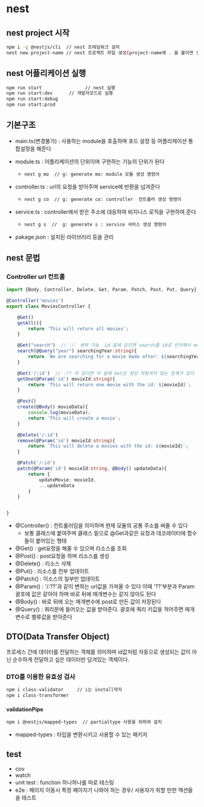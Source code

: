 # nest



## nest project 시작

~~~ bash
npm i -g @nestjs/cli  // nest 프레임워크 설치
nest new project-name // nest 프로젝트 파일 생성(project-name에 . 을 붙이면 현재 파일에 생성)
~~~



## nest 어플리케이션 실행

~~~ bash
npm run start 				 // nest 실행
npm run start:dev      // 개발자모드로 실행
npm run start:debug
npm run start:prod
~~~



## 기본구조

- main.ts(변경불가) : 사용하는 module을 호출하며 포드 설정 등  어플리케이션 통합설정을 해준다

- module.ts : 어플리케이션의 단위이며 구현하는 기능의 단위가 된다

  - ~~~ bash
    nest g mo  // g: generate mo: module 모듈 생성 명령어 
    ~~~

- controller.ts : url의 요청을 받아주며 service에 반환을 넘겨준다 

  - ~~~bash 
    nest g co  // g: generate co: controller  컨트롤러 생성 명령어
    ~~~

- service.ts : controller에서 받은 주소에 대응하여 비지니스 로직을 구현하여 준다 

  - ~~~bash
    nest g s  //  g: generate s : service 서비스 생성 명령어
    ~~~

- pakage.json : 설치된 라이브러리 등을 관리



## nest 문법



### Controller url 컨트롤

~~~typescript
import {Body, Controller, Delete, Get, Param, Patch, Post, Put, Query} from '@nestjs/common';

@Controller('movies')
export class MoviesController {

    @Get()
    getAll(){
        return 'This will return all movies';
    }

    @Get("search")  // '/' 생략 가능  id 밑에 있으면 search를 id로 인식해서 movieId 부분에 search로 나옴
    search(@Query("year") searchingYear:string){
        return `We are searching for a movie made after: ${searchingYear}`
    }

    @Get('/:id')  // :?? 이 있다면 이 밑에 Get은 정상 작동하지 않는 문제가 있다
    getOne(@Param('id') movieId:string){
        return `This will return one movie with the id: ${movieId}`;
    }

    @Post()
    create(@Body() movieData){
        console.log(movieData);
        return 'This will create a movie';
    }

    @Delete('/:id')
    remove(@Param('id') movieId:string){
        return `This will delete a movies with the id: ${movieId}`;
    }

    @Patch('/:id')
    patch(@Param('id') movieId:string, @Body() updateData){
        return {
            updateMovie: movieId,
            ...updateData
        }
    }


}
~~~

- @Controller() : 컨트롤러임을 의미하며 현재 모듈의 공통 주소를 써줄 수 있다
  - 보통 클레스에 붙여주며 클래스 밑으로 @Get과같은 요청과 데코레이터에 함수들이 붙어있는 형태 
- @Get() : get요청을 해줄 수 있으며 리소스를 조회 
- @Post() : post요청을 하며 리소스를 생성 
- @Delete() : 리소스 삭제 
- @Put() : 리소스를 전부 업데이트
- @Patch() : 이소스의 일부만 업데이트
- @Param() : '/:??'과 같이 변하는 url값을 가져올 수 있다 이때 '??'부분과 Param괄호에 값은 같아야 하며 바로 뒤에 매개변수는 같지 않아도 된다  
- @Body() : 바로 뒤에 오는 매개변수에 post로 만든 값이 저장된다  
- @Query() : 쿼리문에 들어오는 값을 받아준다. 괄호에 쿼리 키값을 적어주면 매개변수로 벨류값을 받아준다 



## DTO(Data Transfer Object)

프로세스 간에 데이터를 전달하는 객체를 의미하며 id값처럼 자동으로 생성되는 값이 아닌 순수하게 전달하고 싶은 데이터만 담겨있는 객체이다. 

### DTO를 이용한 유효성 검사

~~~bash 
npm i class-validator     // i는 install약자
npm i class-transformer 
~~~



#### validationPipe 

~~~bash
npm i @nestjs/mapped-types  // partialtype 사용을 위하여 설치
~~~

- mapped-types : 타입을 변환시키고 사용할 수 있는 패키지 







## test



- cov
- watch
- unit test : function 하나하나를 따로 테스팅
- e2e : 페이지 이동시 특정 페이지가 나와야 하는 경우/ 사용자가 취할 만한 액션들을 테스트 